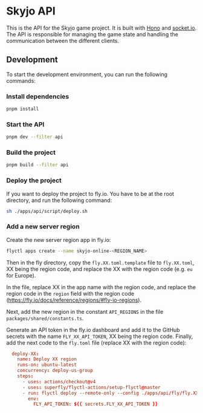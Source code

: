 # Skyjo API

This is the API for the Skyjo game project. It is built with [Hono](https://hono.dev/) and [socket.io](https://socket.io/). The API is responsible for managing the game state and handling the communication between the different clients.

## Development

To start the development environment, you can run the following commands:

### Install dependencies

```bash
pnpm install
```

### Start the API

```bash
pnpm dev --filter api
```

### Build the project

```bash
pnpm build --filter api
```

### Deploy the project

If you want to deploy the project to fly.io. You have to be at the root directory, and run the following command:

```bash
sh ./apps/api/script/deploy.sh
```

### Add a new server region

Create the new server region app in fly.io:
```bash
flyctl apps create --name skyjo-online-<REGION_NAME>
```

Then in the fly directory, copy the `fly.XX.toml.template` file to `fly.XX.toml`, XX being the region code, and replace the XX with the region code (e.g. `eu` for Europe).

In the file, replace XX in the app name with the region code, and replace the region code in the `region` field with the region code (https://fly.io/docs/reference/regions/#fly-io-regions).

Next, add the new region in the constant `API_REGIONS` in the file `packages/shared/constants.ts`.

Generate an API token in the fly.io dashboard and add it to the GitHub secrets with the name `FLY_XX_API_TOKEN`, XX being the region code. Finally, add the next code to the `fly.toml` file (replace XX with the region code):

```toml
  deploy-XX:
    name: Deploy XX region 
    runs-on: ubuntu-latest
    concurrency: deploy-us-group
    steps:
      - uses: actions/checkout@v4
      - uses: superfly/flyctl-actions/setup-flyctl@master
      - run: flyctl deploy --remote-only --config ./apps/api/fly/fly.XX.toml --dockerfile ./apps/api/Dockerfile
        env:
          FLY_API_TOKEN: ${{ secrets.FLY_XX_API_TOKEN }}
```
